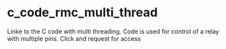 # c_code_rmc_multi_thread


Linke to the C code with multi threading. 
Code is used for control of a relay with multiple pins. 
Click and request for access
